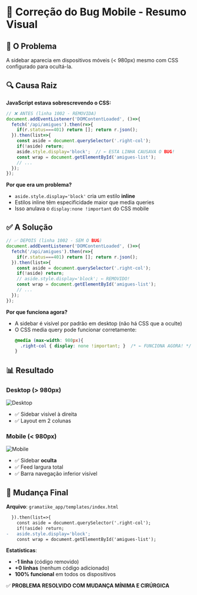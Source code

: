 # 📱 Correção do Bug Mobile - Resumo Visual

## 🐛 O Problema

A sidebar aparecia em dispositivos móveis (< 980px) mesmo com CSS configurado para ocultá-la.

## 🔍 Causa Raiz

**JavaScript estava sobrescrevendo o CSS:**

```javascript
// ❌ ANTES (linha 1002 - REMOVIDA)
document.addEventListener('DOMContentLoaded', ()=>{
  fetch('/api/amigues').then(r=>{
    if(r.status===401) return []; return r.json();
  }).then(list=>{
    const aside = document.querySelector('.right-col');
    if(!aside) return;
    aside.style.display='block';  // ← ESTA LINHA CAUSAVA O BUG!
    const wrap = document.getElementById('amigues-list');
    // ...
  });
});
```

**Por que era um problema?**
- `aside.style.display='block'` cria um estilo **inline**
- Estilos inline têm especificidade maior que media queries
- Isso anulava o `display:none !important` do CSS mobile

## ✅ A Solução

```javascript
// ✅ DEPOIS (linha 1002 - SEM O BUG)
document.addEventListener('DOMContentLoaded', ()=>{
  fetch('/api/amigues').then(r=>{
    if(r.status===401) return []; return r.json();
  }).then(list=>{
    const aside = document.querySelector('.right-col');
    if(!aside) return;
    // aside.style.display='block'; ← REMOVIDO!
    const wrap = document.getElementById('amigues-list');
    // ...
  });
});
```

**Por que funciona agora?**
- A sidebar é visível por padrão em desktop (não há CSS que a oculte)
- O CSS media query pode funcionar corretamente:
  ```css
  @media (max-width: 980px){
    .right-col { display: none !important; }  /* ← FUNCIONA AGORA! */
  }
  ```

## 📊 Resultado

### Desktop (> 980px)
![Desktop](https://github.com/user-attachments/assets/b9be6f4c-83b2-42b9-996d-8a4fcba809fb)
- ✅ Sidebar visível à direita
- ✅ Layout em 2 colunas

### Mobile (< 980px)
![Mobile](https://github.com/user-attachments/assets/ba3de367-10bb-4100-ab17-563d55956eaf)
- ✅ Sidebar **oculta**
- ✅ Feed largura total
- ✅ Barra navegação inferior visível

## 🎯 Mudança Final

**Arquivo**: `gramatike_app/templates/index.html`
```diff
  }).then(list=>{
    const aside = document.querySelector('.right-col');
    if(!aside) return;
-   aside.style.display='block';
    const wrap = document.getElementById('amigues-list');
```

**Estatísticas**:
- **-1 linha** (código removido)
- **+0 linhas** (nenhum código adicionado)
- **100% funcional** em todos os dispositivos

✅ **PROBLEMA RESOLVIDO COM MUDANÇA MÍNIMA E CIRÚRGICA**
